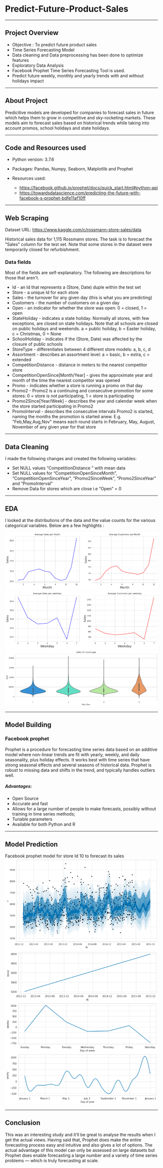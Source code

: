 # Predict-Future-Product-Sales
---

## Project Overview

- Objective : To predict future product sales 
- Time Series Forecasting Model
- Data cleaning and Data preprocessing has been done to optimize features
- Exploratory Data Analysis
- Facebook Prophet Time Series Forecasting Tool is used.
- Predict future weekly, monthly and yearly trends with and without holidays impact

---
## About Project

Predicitive models are developed for companies to forecast sales in future which helps them to grow in competitive and sky-rocketing markets. These models aim to forecast sales based on historical trends while taking into account promos, school holidays and state holidays.

---
## Code and Resources used

- Python version: 3.7.6
- Packages: Pandas, Numpy, Seaborn, Matplotlib and Prophet
- Resources used:

  * https://facebook.github.io/prophet/docs/quick_start.html#python-api
  * https://towardsdatascience.com/predicting-the-future-with-facebook-s-prophet-bdfe11af10ff

---
## Web Scraping

Dataset URL: https://www.kaggle.com/c/rossmann-store-sales/data

Historical sales data for 1,115 Rossmann stores. The task is to forecast the "Sales" column for the test set. Note that some stores in the dataset were temporarily closed for refurbishment.

### Data fields

Most of the fields are self-explanatory. The following are descriptions for those that aren't.

* Id - an Id that represents a (Store, Date) duple within the test set
* Store - a unique Id for each store
* Sales - the turnover for any given day (this is what you are predicting)
* Customers - the number of customers on a given day
* Open - an indicator for whether the store was open: 0 = closed, 1 = open
* StateHoliday - indicates a state holiday. Normally all stores, with few exceptions, are closed on state holidays. Note that all schools are closed on public holidays and weekends. a = public holiday, b = Easter holiday, c = Christmas, 0 = None
* SchoolHoliday - indicates if the (Store, Date) was affected by the closure of public schools
* StoreType - differentiates between 4 different store models: a, b, c, d
* Assortment - describes an assortment level: a = basic, b = extra, c = extended
* CompetitionDistance - distance in meters to the nearest competitor store
* CompetitionOpenSince[Month/Year] - gives the approximate year and month of the time the nearest competitor was opened
* Promo - indicates whether a store is running a promo on that day
* Promo2 - Promo2 is a continuing and consecutive promotion for some stores: 0 = store is not participating, 1 = store is participating
* Promo2Since[Year/Week] - describes the year and calendar week when the store started participating in Promo2
* PromoInterval - describes the consecutive intervals Promo2 is started, naming the months the promotion is started anew. E.g. "Feb,May,Aug,Nov" means each round starts in February, May, August, November of any given year for that store

---
## Data Cleaning

I made the following changes and created the following variables:

* Set NULL values “CompetitionDistance ” with mean data
* Set NULL values for “CompetitionOpenSinceMonth”, “CompetitionOpenSinceYear”, “Promo2SinceWeek”, “Promo2SinceYear” and “PromoInterval”
* Remove Data for stores which are close i.e “Open” = 0

---
## EDA

I looked at the distributions of the data and the value counts for the various categorical variables. Below are a few highlights :

![](https://github.com/SidSolanki28/Predict-Future-Product-Sales/blob/master/images/download.png)
![](https://github.com/SidSolanki28/Predict-Future-Product-Sales/blob/master/images/download%20(3).png)
![](https://github.com/SidSolanki28/Predict-Future-Product-Sales/blob/master/images/download%20(2).png)

---
## Model Building

### Facebook prophet
Prophet is a procedure for forecasting time series data based on an additive model where non-linear trends are fit with yearly, weekly, and daily seasonality, plus holiday effects. It works best with time series that have strong seasonal effects and several seasons of historical data. Prophet is robust to missing data and shifts in the trend, and typically handles outliers well.

##### Advantages:
* Open Source
* Accurate and fast
* Allows for a large number of people to make forecasts, possibly without training in time series methods;
* Tunable parameters
* Available for both Python and R

---
## Model Prediction
Facebook prophet model for store Id 10 to forecast its sales
![](https://github.com/SidSolanki28/Predict-Future-Product-Sales/blob/master/images/download%20(4).png)
![](https://github.com/SidSolanki28/Predict-Future-Product-Sales/blob/master/images/download%20(5).png)

---
## Conclusion
This was an interesting study and it’ll be great to analyse the results when I get the actual views. Having said that, Prophet does make the entire forecasting process easy and intuitive and also gives a lot of options. The actual advantage of this model can only be assessed on large datasets but Prophet does enable forecasting a large number and a variety of time series problems — which is truly forecasting at scale.
